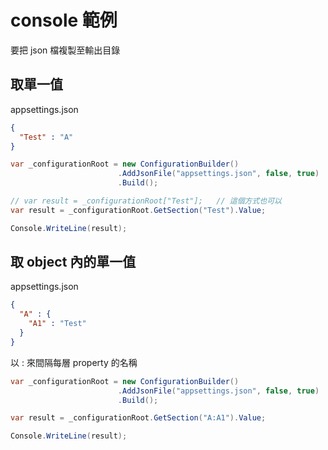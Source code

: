 # console 範例

要把 json 檔複製至輸出目錄

## 取單一值

appsettings.json

```json
{
  "Test" : "A"
}
```

```csharp
var _configurationRoot = new ConfigurationBuilder()
                        .AddJsonFile("appsettings.json", false, true)
                        .Build();

// var result = _configurationRoot["Test"];   // 這個方式也可以
var result = _configurationRoot.GetSection("Test").Value;

Console.WriteLine(result);
```

## 取 object 內的單一值

appsettings.json

```json
{
  "A" : {
    "A1" : "Test"
  }
}
```

以 : 來間隔每層 property 的名稱

```csharp
var _configurationRoot = new ConfigurationBuilder()
                        .AddJsonFile("appsettings.json", false, true)
                        .Build();

var result = _configurationRoot.GetSection("A:A1").Value;

Console.WriteLine(result);
```
